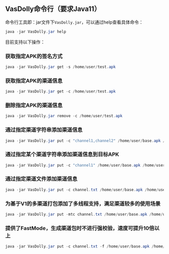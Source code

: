 ## VasDolly命令行（要求Java11）
 命令行工具即：jar文件下`VasDolly.jar`，可以通过help查看具体命令：
 ``` java
 java -jar VasDolly.jar help
 ```

 目前支持以下操作：

 ### 获取指定APK的签名方式
 ``` java
 java -jar VasDolly.jar get -s /home/user/test.apk
 ```
 ### 获取指定APK的渠道信息
 ``` java
 java -jar VasDolly.jar get -c /home/user/test.apk
 ```
 ### 删除指定APK的渠道信息
 ``` java
 java -jar VasDolly.jar remove -c /home/user/test.apk
 ```
 ### 通过指定渠道字符串添加渠道信息
 ``` java
 java -jar VasDolly.jar put -c "channel1,channel2" /home/user/base.apk /home/user/
 ```
 ### 通过指定某个渠道字符串添加渠道信息到目标APK
 ``` java
 java -jar VasDolly.jar put -c "channel1" /home/user/base.apk /home/user/base.apk
 ```
 ### 通过指定渠道文件添加渠道信息
 ``` java
 java -jar VasDolly.jar put -c channel.txt /home/user/base.apk /home/user/
 ```
 ### 为基于V1的多渠道打包添加了多线程支持，满足渠道较多的使用场景
 ``` java
 java -jar VasDolly.jar put -mtc channel.txt /home/user/base.apk /home/user/
 ```
 ### 提供了FastMode，生成渠道包时不进行强校验，速度可提升10倍以上
 ``` java
 java -jar VasDolly.jar put -c channel.txt -f /home/user/base.apk /home/user/
 ```
